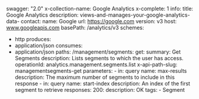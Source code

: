 swagger: "2.0"
x-collection-name: Google Analytics
x-complete: 1
info:
  title: Google Analytics
  description: views-and-manages-your-google-analytics-data-
  contact:
    name: Google
    url: https://google.com
  version: v3
host: www.googleapis.com
basePath: /analytics/v3
schemes:
- http
produces:
- application/json
consumes:
- application/json
paths:
  /management/segments:
    get:
      summary: Get Segments
      description: Lists segments to which the user has access.
      operationId: analytics.management.segments.list
      x-api-path-slug: managementsegments-get
      parameters:
      - in: query
        name: max-results
        description: The maximum number of segments to include in this response
      - in: query
        name: start-index
        description: An index of the first segment to retrieve
      responses:
        200:
          description: OK
      tags:
      - Segment